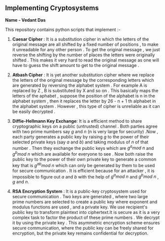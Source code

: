 ## Implementing Cryptosystems

**Name - Vedant Das**

This repository contains python scripts that implement :-

1. **Caesar Cipher** :
It is a  substitution cipher in which the letters of the original message are all shifted by a fixed number of positions , to make it unreadable for any other person . To get the original message , we just reverse the shifting by the number of places the letters were originally shifted . This makes it very hard to read the original message as one will have to guess the shift amount to get to the original message . 

1. **Atbash Cipher** :
It is yet another substitution cipher where we replace the letters of the original message by the corresponding letters which are generated by reversing the alphabet system . For example A is replaced by Z , B is substituted by X and so on . This basically maps the letters of the aphabet , suppose the position of the alphabet is n in the alphabet system , then it replaces the letter by 26 - n + 1 th alphabet in the alphabet system . However , this type of cipher is unreliable as it can be easily decrypted .  

1. **Diffie-Hellmann Key Exchange**:
It is a efficient method to share cryptographic keys on a public (untrusted) channel . Both parties agree with two prime numbers say *g* and *n* (n is very large for security) .Now , each party generates a public key by raising *g* to the power of their selected private keys (say *a* and *b*) and taking modulus of *n* of that number . Then they exchange the public keys which are *g<sup>a</sup>mod n* and *g<sup>b</sup>mod n* which are available for everyone to see . Now both raise the public key to the power of their own private key to generate a common key that is *g<sup>ab</sup>mod n* which can only be generated by them to be used for secure communication . It is efficient because for an attacker , it is impossible to figure out *a* and *b* with the help of *g<sup>a</sup>mod n* and *g<sup>b</sup>mod n* , *g* and *n*.

1. **RSA Encryption System** :
It is a public-key cryptosystem used for secure communication . Two keys are generated , where two large prime numbers are selected to create a public key where exponent and modulus functions are used , and a private key. We use recipient's public key to transform plaintext into ciphertext.It is secure as it is a very complex task to factor the product of these prime numbers . We decrypt it by using the private key . This asymmetric encryption scheme ensures secure communication, where the public key can be freely shared for encryption, but the private key remains confidential for decryption. 

